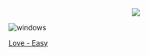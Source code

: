 <p align="center">
  <br><br>
  <img src="https://user-images.githubusercontent.com/98056797/152461595-df4e796c-a2ef-4766-8321-080bc84b60d6.png">
</p>


![windows](https://user-images.githubusercontent.com/98056797/152462144-394e80fb-51ac-4959-905e-6b73141fea97.png)

[Love - Easy](https://gl0wyy.github.io/HackTheBox/love-windows)
